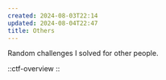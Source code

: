 ```yaml
---
created: 2024-08-03T22:14
updated: 2024-08-04T22:47
title: Others
---
```


Random challenges I solved for other people.

::ctf-overview
::
